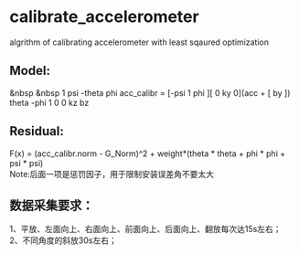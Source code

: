 # calibrate_accelerometer
 algrithm of calibrating accelerometer with least sqaured optimization 
## Model:
&nbsp &nbsp 1 psi -theta phi 
acc_calibr = [-psi   1     phi  ][  0  ky  0](acc + [ by ]) <br>
              theta -phi   1        0  0  kz          bz    <br>
## Residual:
F(x) = (acc_calibr.norm - G_Norm)^2 + weight*(theta * theta + phi * phi + psi * psi) <br>
Note:后面一项是惩罚因子，用于限制安装误差角不要太大 <br>

## 数据采集要求：
1、平放、左面向上、右面向上、前面向上、后面向上、翻放每次达15s左右；<br>
2、不同角度的斜放30s左右； <br>
